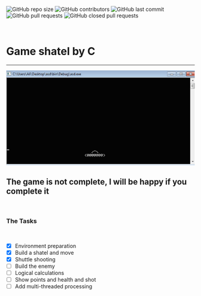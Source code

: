 <p>
<img alt="GitHub repo size" src="https://img.shields.io/github/repo-size/khod-naderi/shatel">
<img alt="GitHub contributors" src="https://img.shields.io/github/contributors/khod-naderi/shatel">
<img alt="GitHub last commit" src="https://img.shields.io/github/last-commit/khod-naderi/shatel">
<img alt="GitHub pull requests" src="https://img.shields.io/github/issues-pr/khod-naderi/shatel">
<img alt="GitHub closed pull requests" src="https://img.shields.io/github/issues-pr-closed/khod-naderi/shatel">
</p><br />

# Game shatel by C
<hr />
<img src="./media/simple.gif" /><br />

## The game is not complete, I will be happy if you complete it

<br />

### The Tasks

<br />

- [x] Environment preparation
- [x] Build a shatel and move
- [x] Shuttle shooting
- [ ] Build the enemy
- [ ] Logical calculations
- [ ] Show points and health and shot
- [ ] Add multi-threaded processing
